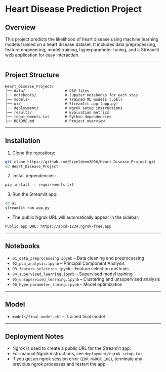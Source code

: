 # Heart Disease Prediction Project

## Overview

This project predicts the likelihood of heart disease using machine learning models trained on a heart disease dataset. It includes data preprocessing, feature engineering, model training, hyperparameter tuning, and a Streamlit web application for easy interaction.

---

## Project Structure

```
Heart_Disease_Project/
│── data/                  # CSV files
│── notebooks/             # Jupyter notebooks for each step
│── models/                # Trained ML models (.pkl)
│── ui/                    # Streamlit app (app.py)
│── deployment/            # Ngrok setup instructions
│── results/               # Evaluation metrics
│── requirements.txt       # Python dependencies
│── README.md              # Project overview
```

---

## Installation

1. Clone the repository:

```bash
git clone https://github.com/Ezzeldeen2006/Heart_Disease_Project.git
cd Heart_Disease_Project
```

2. Install dependencies:

```bash
pip install -r requirements.txt
```

3. Run the Streamlit app:

```bash
cd ui
streamlit run app.py
```

* The public Ngrok URL will automatically appear in the sidebar:

```
Public app URL: https://abcd-1234.ngrok-free.app
```

---

## Notebooks

* `01_data_preprocessing.ipynb` – Data cleaning and preprocessing
* `02_pca_analysis.ipynb` – Principal Component Analysis
* `03_feature_selection.ipynb` – Feature selection methods
* `04_supervised_learning.ipynb` – Supervised model training
* `05_unsupervised_learning.ipynb` – Clustering and unsupervised analysis
* `06_hyperparameter_tuning.ipynb` – Model optimization

---

## Model

* `models/final_model.pkl` – Trained final model

---

## Deployment Notes

* Ngrok is used to create a public URL for the Streamlit app.
* For manual Ngrok instructions, see `deployment/ngrok_setup.txt`.
* If you get an ngrok session error (`ERR_NGROK_108`), terminate any previous ngrok processes and restart the app.
